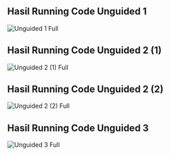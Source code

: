 ## Hasil Running Code Unguided 1
![Unguided 1 Full](https://github.com/Rangga2181/Praktikum-Struktur-Data-Assignment/assets/162523255/1d779136-a9ba-4a9c-813f-14e0164e8d46)

## Hasil Running Code Unguided 2 (1)
![Unguided 2 (1) Full](https://github.com/Rangga2181/Praktikum-Struktur-Data-Assignment/assets/162523255/353d7264-4517-46e9-9e21-b8ba181cbd5d)

## Hasil Running Code Unguided 2 (2)
![Unguided 2 (2) Full](https://github.com/Rangga2181/Praktikum-Struktur-Data-Assignment/assets/162523255/a04d948e-48c6-42c5-bf50-7ca905d602ea)

## Hasil Running Code Unguided 3
![Unguided 3 Full](https://github.com/Rangga2181/Praktikum-Struktur-Data-Assignment/assets/162523255/481fb0c7-b232-43ff-95bb-56919a1df3e0)

